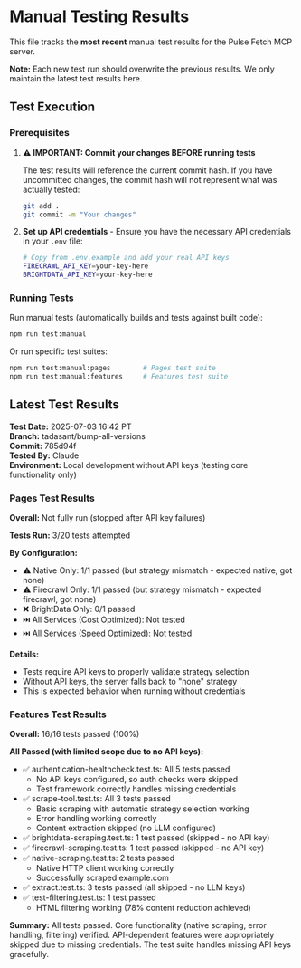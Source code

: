 # Manual Testing Results

This file tracks the **most recent** manual test results for the Pulse Fetch MCP server.

**Note:** Each new test run should overwrite the previous results. We only maintain the latest test results here.

## Test Execution

### Prerequisites

1. **⚠️ IMPORTANT: Commit your changes BEFORE running tests**

   The test results will reference the current commit hash. If you have uncommitted changes, the commit hash will not represent what was actually tested:

   ```bash
   git add .
   git commit -m "Your changes"
   ```

2. **Set up API credentials** - Ensure you have the necessary API credentials in your `.env` file:
   ```bash
   # Copy from .env.example and add your real API keys
   FIRECRAWL_API_KEY=your-key-here
   BRIGHTDATA_API_KEY=your-key-here
   ```

### Running Tests

Run manual tests (automatically builds and tests against built code):

```bash
npm run test:manual
```

Or run specific test suites:

```bash
npm run test:manual:pages        # Pages test suite
npm run test:manual:features     # Features test suite
```

## Latest Test Results

**Test Date:** 2025-07-03 16:42 PT  
**Branch:** tadasant/bump-all-versions  
**Commit:** 785d94f  
**Tested By:** Claude  
**Environment:** Local development without API keys (testing core functionality only)

### Pages Test Results

**Overall:** Not fully run (stopped after API key failures)

**Tests Run:** 3/20 tests attempted

**By Configuration:**

- ⚠️ Native Only: 1/1 passed (but strategy mismatch - expected native, got none)
- ⚠️ Firecrawl Only: 1/1 passed (but strategy mismatch - expected firecrawl, got none)
- ❌ BrightData Only: 0/1 passed
- ⏭️ All Services (Cost Optimized): Not tested
- ⏭️ All Services (Speed Optimized): Not tested

**Details:**

- Tests require API keys to properly validate strategy selection
- Without API keys, the server falls back to "none" strategy
- This is expected behavior when running without credentials

### Features Test Results

**Overall:** 16/16 tests passed (100%)

**All Passed (with limited scope due to no API keys):**

- ✅ authentication-healthcheck.test.ts: All 5 tests passed
  - No API keys configured, so auth checks were skipped
  - Test framework correctly handles missing credentials
- ✅ scrape-tool.test.ts: All 3 tests passed
  - Basic scraping with automatic strategy selection working
  - Error handling working correctly
  - Content extraction skipped (no LLM configured)
- ✅ brightdata-scraping.test.ts: 1 test passed (skipped - no API key)
- ✅ firecrawl-scraping.test.ts: 1 test passed (skipped - no API key)
- ✅ native-scraping.test.ts: 2 tests passed
  - Native HTTP client working correctly
  - Successfully scraped example.com
- ✅ extract.test.ts: 3 tests passed (all skipped - no LLM keys)
- ✅ test-filtering.test.ts: 1 test passed
  - HTML filtering working (78% content reduction achieved)

**Summary:** All tests passed. Core functionality (native scraping, error handling, filtering) verified. API-dependent features were appropriately skipped due to missing credentials. The test suite handles missing API keys gracefully.

